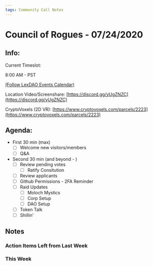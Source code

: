 ```yaml
---
tags: Community Call Notes
---
```


# Council of Rogues - 07/24/2020

## Info:

Current Timeslot: 

8:00 AM - PST 

[(Follow LexDAO Events Calendar)](https://calendar.google.com/calendar?cid=anVyaXNwcm9qZWN0LmlvXzdyNzdrbHVwMGdmMGJodWJrMmo3bmEwc21jQGdyb3VwLmNhbGVuZGFyLmdvb2dsZS5jb20)

Location Video/Screenshare: [https://discord.gg/yUgZNZC](https://discord.gg/yUgZNZC)

CryptoVoxels (2D VR): [https://www.cryptovoxels.com/parcels/2223](https://www.cryptovoxels.com/parcels/2223)

## Agenda:

- First 30 min (max)
    - [ ]  Welcome new visitors/members
    - [ ]  Q&A

- Second 30 min (and beyond - )
    - [ ]  Review pending votes
        - [ ]  Ratify Consitution
    - [ ]  Review applicants
    - [ ]  Github Permissions - 2FA Reminder
    - [ ]  Raid Updates
        - [ ]  Moloch Mystics
        - [ ]  Corp Setup
        - [ ]  DAO Setup
    - [ ]  Token Talk
    - [ ]  Shillin'
    
## Notes

### Action Items Left from Last Week


### This Week  



